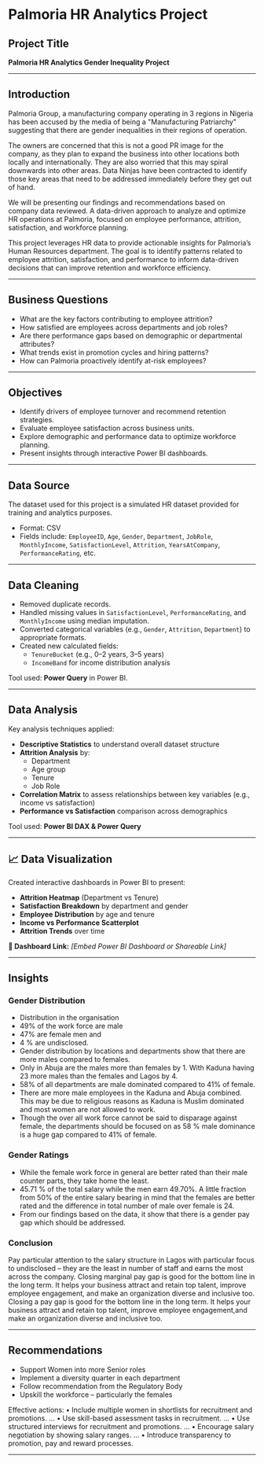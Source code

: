 # Palmoria HR Analytics Project

## Project Title
**Palmoria HR Analytics Gender Inequality Project**  

---

## Introduction
Palmoria Group, a manufacturing company operating in 3 regions in Nigeria has been accused by the media of being a "Manufacturing Patriarchy" suggesting that there are gender inequalities in their regions of operation. 

The owners are concerned that this is not a good PR image for the company, as they plan to expand the business into other locations both locally and internationally. They are also worried that this may spiral downwards into other areas. Data Ninjas have been contracted to identify those key areas that need to be addressed immediately before they get out of hand.

We will be presenting our findings and recommendations based on company data reviewed. A data-driven approach to analyze and optimize HR operations at Palmoria, focused on employee performance, attrition, satisfaction, and workforce planning.

This project leverages HR data to provide actionable insights for Palmoria’s Human Resources department. The goal is to identify patterns related to employee attrition, satisfaction, and performance to inform data-driven decisions that can improve retention and workforce efficiency.

---

## Business Questions
- What are the key factors contributing to employee attrition?
- How satisfied are employees across departments and job roles?
- Are there performance gaps based on demographic or departmental attributes?
- What trends exist in promotion cycles and hiring patterns?
- How can Palmoria proactively identify at-risk employees?

---

## Objectives
- Identify drivers of employee turnover and recommend retention strategies.
- Evaluate employee satisfaction across business units.
- Explore demographic and performance data to optimize workforce planning.
- Present insights through interactive Power BI dashboards.

---

## Data Source
The dataset used for this project is a simulated HR dataset provided for training and analytics purposes.  
- Format: CSV  
- Fields include: `EmployeeID`, `Age`, `Gender`, `Department`, `JobRole`, `MonthlyIncome`, `SatisfactionLevel`, `Attrition`, `YearsAtCompany`, `PerformanceRating`, etc.

---

## Data Cleaning
- Removed duplicate records.
- Handled missing values in `SatisfactionLevel`, `PerformanceRating`, and `MonthlyIncome` using median imputation.
- Converted categorical variables (e.g., `Gender`, `Attrition`, `Department`) to appropriate formats.
- Created new calculated fields:
  - `TenureBucket` (e.g., 0–2 years, 3–5 years)
  - `IncomeBand` for income distribution analysis

Tool used: **Power Query** in Power BI.

---

## Data Analysis
Key analysis techniques applied:
- **Descriptive Statistics** to understand overall dataset structure
- **Attrition Analysis** by:
  - Department
  - Age group
  - Tenure
  - Job Role
- **Correlation Matrix** to assess relationships between key variables (e.g., income vs satisfaction)
- **Performance vs Satisfaction** comparison across demographics

Tool used: **Power BI DAX & Power Query**

---

## 📈 Data Visualization
Created interactive dashboards in Power BI to present:
- **Attrition Heatmap** (Department vs Tenure)
- **Satisfaction Breakdown** by department and gender
- **Employee Distribution** by age and tenure
- **Income vs Performance Scatterplot**
- **Attrition Trends** over time

**🔗 Dashboard Link:** *[Embed Power BI Dashboard or Shareable Link]*

---

## Insights
### Gender Distribution
- Distribution in the organisation
- 49% of the work force are male
- 47% are female men and 
- 4 % are undisclosed.
- Gender distribution by locations and departments show that there are more males compared to females.
- Only in Abuja are the males more than females by 1. With Kaduna having 23 more males than the females and Lagos by 4.
- 58% of all departments are male dominated compared to 41% of female.
- There are more male employees in the Kaduna and Abuja combined. This may be due to religious reasons as Kaduna is Muslim dominated and most women are not allowed to work.
- Though the over all work force cannot be said to disparage against female, the departments should be focused on as 58 % male dominance is a huge gap compared to 41% of female. 

### Gender Ratings
- While the female work force in general are better rated than their male counter parts, they take home the least.
- 45.71 % of the total salary while the men earn 49.70%. A little fraction from 50% of the entire salary bearing in mind that the females are better rated and the difference in total number of male over female is 24.
- From our findings based on the data, it show that there is a gender pay gap which should be addressed.

### Conclusion
Pay particular attention to the salary structure in Lagos with particular focus to undisclosed – they are the least in number of staff and earns the most across the company. Closing marginal pay gap is good for the bottom line in the long term. It helps your business attract and retain top talent, improve employee engagement, and make an organization diverse and inclusive too. Closing a pay gap is good for the bottom line in the long term. It helps your business attract and retain top talent, improve employee engagement,and make an organization diverse and inclusive too.




---

## Recommendations
- Support Women into more Senior roles
- Implement a diversity quarter in each department
- Follow recommendation from the Regulatory Body
- Upskill the workforce – particularly the females

Effective actions:
•  Include multiple
women in shortlists for recruitment and promotions. ...
•  Use skill-based
assessment tasks in recruitment. ...
•  Use structured
interviews for recruitment and promotions. ...
•  Encourage salary
negotiation by showing salary ranges. ...
•  Introduce
transparency to promotion, pay and reward processes.

---

